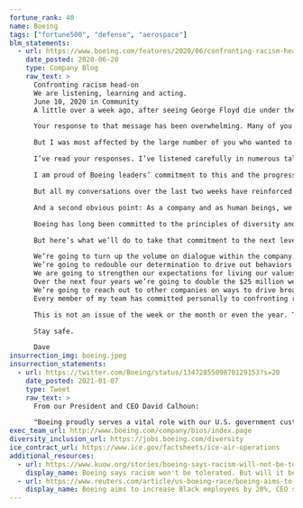```yaml
---
fortune_rank: 40
name: Boeing
tags: ["fortune500", "defense", "aerospace"]
blm_statements:
  - url: https://www.boeing.com/features/2020/06/confronting-racism-head-on.page
    date_posted: 2020-06-20
    type: Company Blog
    raw_text: >
      Confronting racism head-on
      We are listening, learning and acting.
      June 10, 2020 in Community
      A little over a week ago, after seeing George Floyd die under the knee of a police officer in Minneapolis, I posted my reaction to his death, my condemnation of discrimination and harassment, and my expectation that Boeing and its leaders will have zero tolerance for bigotry of any kind in this company.

      Your response to that message has been overwhelming. Many of you expressed your appreciation. Some shared deeply moving stories about the effect of discrimination in your own lives. A few frankly questioned the commitment of the company to the values I expressed.

      But I was most affected by the large number of you who wanted to see us — and me — do more.

      I’ve read your responses. I’ve listened carefully in numerous talks with Boeing people all over the enterprise, in lengthy discussions with my executive team last week, and in conversations with my counterparts at other companies. 

      I am proud of Boeing leaders’ commitment to this and the progress we have made over the years.  

      But all my conversations over the last two weeks have reinforced for me an obvious point: What’s happening across the U.S. now goes beyond discrimination and harassment, beyond diversity and inclusion. What we’re seeing is the ongoing human cost of historic and persistent racial inequality in the United States.

      And a second obvious point: As a company and as human beings, we need to work even harder at doing something about it.

      Boeing has long been committed to the principles of diversity and inclusion, and the efforts we have made — often quietly and behind the scenes — have been meaningful.

      But here’s what we’ll do to take that commitment to the next level:

      We’re going to turn up the volume on dialogue within the company. I am encouraging all Boeing leaders to engage on this subject in a way that is authentic to them and meaningful to the people they lead. These won’t be — in fact should not be — comfortable discussions. Earlier today, we rolled out a conversation guide for leaders and other resources to help you through them.
      We’re going to redouble our determination to drive out behaviors that violate our values and injure our colleagues. For anyone wondering what that means, here’s an example: About 10 days ago a Boeing employee made an abusive and harassing racial remark to a colleague in one of our facilities. He was quickly suspended, never returned to the workplace, and is no longer a Boeing employee. When these things happen, you will know about them. I am always transparent and will be so especially on the subject of prejudice.
      We are going to strengthen our expectations for living our values at Boeing by raising the bar for progress on key measures of equity and opportunity for our people — and making ourselves accountable for clearing that bar.
      Over the next four years we’re going to double the $25 million we have already invested in partnerships that create a range of opportunities for marginalized communities.
      We’re going to reach out to other companies on ways to drive broad and consistent change across our industry.
      Every member of my team has committed personally to confronting racism and building more inclusive opportunities — both inside our company and in our communities. That means, among other things, understanding more about the role that law enforcement and the criminal justice system can play in overcoming, not perpetuating, the unfair gap that divides the experience of our black colleagues and neighbors from the rest of us.

      This is not an issue of the week or the month or even the year. These commitments will be an even more permanent and visible aspect of how Boeing conducts itself as a company. It’s the part we can play in capturing this moment to help solve a problem that has for so long prevented our society from being as inclusive and just as it should be.

      Stay safe.

      Dave
insurrection_img: boeing.jpeg
insurrection_statements:
  - url: https://twitter.com/Boeing/status/1347285509870129153?s=20
    date_posted: 2021-01-07
    type: Tweet
    raw_text: >
      From our President and CEO David Calhoun:

      "Boeing proudly serves a vital role with our U.S. government customer in defending democracy here, and around the world. The vote of the people and the peaceful transition of government are core to our democracy. Our company has a long history of working with elected officials over many years. In the spirit of bipartisanship, we encourage them to work with President-elect Biden to unify our nation."
exec_team_url: http://www.boeing.com/company/bios/index.page
diversity_inclusion_url: https://jobs.boeing.com/diversity
ice_contract_url: https://www.ice.gov/factsheets/ice-air-operations
additional_resources:
  - url: https://www.kuow.org/stories/boeing-says-racism-will-not-be-tolerated-will-it-be-driven-off-the-shop-floor
    display_name: Boeing says racism won't be tolerated. But will it be driven off the shop floor?
  - url: https://www.reuters.com/article/us-boeing-race/boeing-aims-to-increase-black-employees-by-20-ceo-says-in-memo-idUSKBN25O23Z
    display_name: Boeing aims to increase Black employees by 20%, CEO says in memo
---
```

